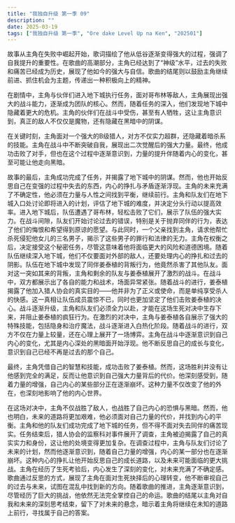 ```yaml
---
title: "我独自升级 第一季 09"
description: ""
date: 2025-03-19
tags: ["我独自升级 第一季", "Ore dake Level Up na Ken", "202501"]
---
```


故事从主角在失败中崛起开始，歌词描绘了他从低谷逐渐变得强大的过程，强调了自我提升的重要性。在歌曲的高潮部分，主角已经达到了“神级”水平，过去的失败和痛苦已经成为历史，展现了他如今的强大与自信。歌曲的结尾则以鼓励主角继续前进、抓住机会为主题，传递出一种积极向上的精神。

在剧情中，主角与伙伴们进入地下城执行任务，面对哥布林等敌人，主角展现出强大的战斗能力，逐渐成为团队的核心。然而，随着任务的深入，他们发现地下城中隐藏着更大的危机。主角的伙伴们在战斗中受伤，甚至有人牺牲，这让主角意识到，真正的敌人不仅仅是魔物，还有隐藏在黑暗中的阴谋。

在关键时刻，主角面对一个强大的B级猎人，对方不仅实力超群，还隐藏着暗杀系的技能。主角在战斗中不断突破自我，展现出二次觉醒后的强大力量。最终，他成功击败了对手，但也在这个过程中逐渐意识到，力量的提升伴随着内心的变化，甚至可能让他走向黑暗。

故事的最后，主角成功完成了任务，并揭露了地下城中的阴谋。然而，他也开始反思自己在变强的过程中失去的东西，内心的挣扎与矛盾逐渐浮现。主角的未来充满了不确定性，他必须在力量与人性之间找到平衡，继续前行。主角和队友们在地下城入口处讨论即将进入的计划，评估了地下城的难度，并决定分头行动以提高效率。进入地下城后，队伍遭遇了哥布林，轻松击败了它们，展示了队伍的强大实力。在战斗间隙，队友们开始讨论过去的错误，特别是关于抛弃同伴的行为，表达了他们的悔恨和希望得到原谅的愿望。与此同时，一个父亲找到主角，请求他帮忙杀死侵犯他女儿的三名男子，揭示了这些男子的罪行和法律的无力。主角在权衡之后，决定接受这个秘密任务，尽管这意味着他将面临更大的风险和道德困境。随着队伍继续深入地下城，他们不仅要面对外部的敌人，还要处理内心的挣扎和过去的阴影。队伍在地下城中发现了同伴姜泰植的背叛行为，他竟然杀害了其他队友。面对这一突如其来的背叛，主角和剩余的队友与姜泰植展开了激烈的战斗。在战斗中，双方都展示出了各自的能力和战术，场面异常紧张。随着战斗的进行，姜泰植揭露了他加入猎人协会的真实目的——他并非为了正义或使命，而是单纯享受杀人的快感。这一真相让队伍成员震惊不已，同时也更加坚定了他们击败姜泰植的决心。战斗逐渐升级，主角和队友们必须全力以赴，才能在这场生死对决中生存下来，并阻止姜泰植的疯狂行为。在激烈的对决中，主角与姜泰植各自展示了强大的特殊技能，包括隐身和治疗魔法，战斗逐渐进入白热化阶段。随着战斗的进行，双方不仅在力量上较量，还在心理上展开了一场博弈。主角在战斗中逐渐意识到自己内心的变化，尤其是内心深处的黑暗面开始浮现。他不断反思自己的成长与变化，意识到自己已经不再是过去的那个自己。

最终，主角凭借自己的智慧和技能，成功击败了姜泰植。然而，这场胜利并没有让他感到完全的满足，反而让他意识到自己强大力量背后的代价。他深刻感受到，随着力量的增强，自己内心的某些部分正在逐渐崩坏。这种力量不仅改变了他的外在，也深刻地影响了他的内心世界。

在这场对决中，主角不仅战胜了敌人，也战胜了自己内心的恐惧与黑暗。然而，他也明白，未来的道路将更加艰难，他必须面对自己力量的代价，并找到内心的平衡。主角和他的队友们成功完成了地下城的任务，但不得不面对失去同伴的痛苦现实。任务结束后，猎人协会的监察科对事件展开了调查，主角被迫揭露了自己的真实实力和身份，这让他的处境变得更加复杂。在调查过程中，主角与队友们讨论了未来的计划，然而他逐渐意识到，随着自己力量的增强，内心的某一部分也在逐渐崩坏。这种内心的挣扎让他开始反思自己的成长道路，以及未来可能面临的更大挑战。主角在经历了生死考验后，内心发生了深刻的变化，对未来充满了不确定感。歌曲通过反思的方式，展现了主角在面对生死抉择后的心理转变，他不断审视自己的过去与未来，试图在混乱中找到新的方向。随着歌曲的推进，主角逐渐意识到，尽管经历了巨大的挑战，他依然无法完全掌控自己的命运。歌曲的结尾以主角对自我和未来的深刻思考结束，留下了对未来的悬念，暗示着主角将继续在未知的道路上前行，寻找属于自己的答案。
